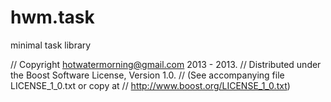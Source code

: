 hwm.task
========

minimal task library

//          Copyright hotwatermorning@gmail.com 2013 - 2013.
// Distributed under the Boost Software License, Version 1.0.
//    (See accompanying file LICENSE_1_0.txt or copy at
//          http://www.boost.org/LICENSE_1_0.txt)
